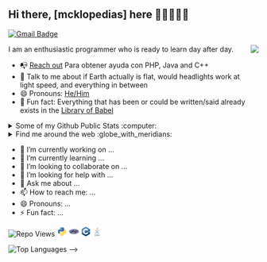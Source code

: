 ## Hi there, [mcklopedias] here 👋🏼👨🏻‍💻

[![Gmail Badge](https://img.shields.io/badge/-opindex.contact@gmail.com-c14438?style=flat&logo=Gmail&logoColor=white)](mailto:mcklopedias.dey@inprotect.com "Connect via Email") 

<a href=""><img src="https://github.com/mcklopedias/mcklopedias/etc/perfil.png" align="right" height="275" /></a>

I am an enthusiastic programmer who is ready to learn day after day.

- 📭 [Reach out](#hi-there-Mexipajas-here) Para obtener ayuda con PHP, Java and C++
- 💬 Talk to me about if Earth actually is flat, would headlights work at light speed, and everything in between
- 😄 Pronouns: [He/Him](https://www.mypronouns.org/he-him)
- 👾 Fun fact: Everything that has been or could be written/said already exists in the [Library of Babel](https://libraryofbabel.info/)

<details>
  <summary>Some of my Github Public Stats :computer:</summary>

  [![My Github Stats](https://github-readme-stats.vercel.app/api?username=mcklopedias&show_icons=true&title_color=fff&icon_color=79ff97&text_color=9f9f9f&bg_color=151515)](https://github.com/mcklopedias)

  ![Profile Views](https://komarev.com/ghpvc/?username=mcklopedias&color=blue)
  ----
  
</details>

<details>
  <summary>Find me around the web :globe_with_meridians:</summary>
  
  <a href="https://indexpm/"><img src="https://github.com/mcklopedias/etc/perfil.png" align="right" height="150" /></a>
  
[![YouTube Badge](https://img.shields.io/badge/-YouTube-FF0000?style=flat&logo=YouTube&logoColor=white)](https://www.youtube.com/CodeWithAlex/playlists "My YouTube playlists")
----

</details>

- 🔭 I’m currently working on ...
- 🌱 I’m currently learning ...
- 👯 I’m looking to collaborate on ...
- 🤔 I’m looking for help with ...
- 💬 Ask me about ...
- 📫 How to reach me: ...
- 😄 Pronouns: ...
- ⚡ Fun fact: ...

![Repo Views](https://views.whatilearened.today/views/github/mcklopedias/mcklopedias.svg?cache=remove)
<img height="20" src="https://raw.githubusercontent.com/github/explore/80688e429a7d4ef2fca1e82350fe8e3517d3494d/topics/python/python.png">
<img height="20" src="https://raw.githubusercontent.com/github/explore/80688e429a7d4ef2fca1e82350fe8e3517d3494d/topics/php/php.png">
<img height="20" src="https://raw.githubusercontent.com/github/explore/80688e429a7d4ef2fca1e82350fe8e3517d3494d/topics/cpp/cpp.png">
<img height="20" src="https://raw.githubusercontent.com/github/explore/80688e429a7d4ef2fca1e82350fe8e3517d3494d/topics/java/java.png">

![Top Languages](https://github-readme-stats.vercel.app/api/top-langs/?username=mcklopedias)
-->
